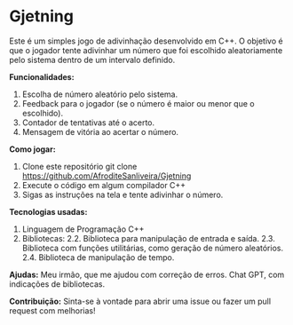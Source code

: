 # Gjetning
Este é um simples jogo de adivinhação desenvolvido em C++. O objetivo é que o jogador tente adivinhar um número que foi escolhido aleatoriamente pelo sistema dentro de um intervalo definido.

**Funcionalidades:**
1. Escolha de número aleatório pelo sistema.
2. Feedback para o jogador (se o número é maior ou menor que o escolhido).
3. Contador de tentativas até o acerto.
4. Mensagem de vitória ao acertar o número.

**Como jogar:**
1. Clone este repositório
git clone https://github.com/AfroditeSanliveira/Gjetning
2. Execute o código em algum compilador C++
3. Sigas as instruções na tela e tente adivinhar o número.

**Tecnologias usadas:**
1. Linguagem de Programação C++
2. Bibliotecas:
2.2. <iostream> Biblioteca para manipulação de entrada e saída.
2.3. <cstdlib> Biblioteca com funções utilitárias, como geração de número aleatórios.
2.4. <ctime> Biblioteca de manipulação de tempo.

**Ajudas:**
Meu irmão, que me ajudou com correção de erros.
Chat GPT, com indicações de bibliotecas.

**Contribuição:**
Sinta-se à vontade para abrir uma issue ou fazer um pull request com melhorias!

